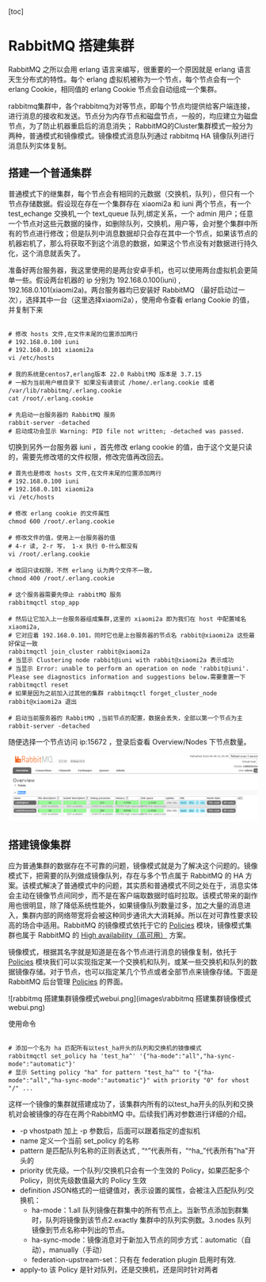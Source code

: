[toc]

# RabbitMQ 搭建集群

RabbitMQ 之所以会用 erlang 语言来编写，很重要的一个原因就是 erlang 语言天生分布式的特性。每个 erlang 虚拟机被称为一个节点，每个节点会有一个 erlang Cookie，相同值的 erlang Cookie 节点会自动组成一个集群。

rabbitmq集群中，各个rabbitmq为对等节点，即每个节点均提供给客户端连接，进行消息的接收和发送。节点分为内存节点和磁盘节点，一般的，均应建立为磁盘节点，为了防止机器重启后的消息消失；
RabbitMQ的Cluster集群模式一般分为两种，普通模式和镜像模式。镜像模式消息队列通过 rabbitmq HA 镜像队列进行消息队列实体复制。

## 搭建一个普通集群

普通模式下的继集群，每个节点会有相同的元数据（交换机，队列），但只有一个节点存储数据。假设现在存在一个集群存在 xiaomi2a 和 iuni 两个节点，有一个 test_echange 交换机,一个 text_queue 队列,绑定关系，一个 admin 用户；任意一个节点对这些元数据的操作，如删除队列，交换机，用户等，会对整个集群中所有的节点进行修改；但是队列中消息数据却只会存在其中一个节点，如果该节点的机器宕机了，那么将获取不到这个消息的数据，如果这个节点没有对数据进行持久化，这个消息就丢失了。

准备好两台服务器，我这里使用的是两台安卓手机，也可以使用两台虚拟机会更简单一些。假设两台机器的 ip 分别为 192.168.0.100(iuni) , 192.168.0.101(xiaomi2a)。两台服务器均已安装好 RabbitMQ （最好启动过一次），选择其中一台（这里选择xiaomi2a），使用命令查看 erlang Cookie 的值，并复制下来

```shell

# 修改 hosts 文件,在文件末尾的位置添加两行
# 192.168.0.100 iuni
# 192.168.0.101 xiaomi2a
vi /etc/hosts

# 我的系统是centos7,erlang版本 22.0 RabbitMQ 版本是 3.7.15
# 一般为当前用户根目录下 如果没有请尝试 /home/.erlang.cookie 或者 /var/lib/rabbitmq/.erlang.cookie
cat /root/.erlang.cookie 

# 先启动一台服务器的 RabbitMQ 服务
rabbit-server -detached
# 启动成功会显示 Warning: PID file not written; -detached was passed.

```

切换到另外一台服务器 iuni ，首先修改 erlang cookie 的值，由于这个文是只读的，需要先修改塔的文件权限，修改完值再改回去。

```shell
# 首先也是修改 hosts 文件,在文件末尾的位置添加两行
# 192.168.0.100 iuni
# 192.168.0.101 xiaomi2a
vi /etc/hosts

# 修改 erlang cookie 的文件属性
chmod 600 /root/.erlang.cookie

# 修改文件的值，使用上一台服务器的值
# 4-r 读, 2-r 写， 1-x 执行 0-什么都没有
vi /root/.erlang.cookie

# 改回只读权限，不然 erlang 认为两个文件不一致，
chmod 400 /root/.erlang.cookie

# 这个服务器需要先停止 rabbitMQ 服务
rabbitmqctl stop_app

# 然后让它加入上一台服务器组成集群,这里的 xiaomi2a 即为我们在 host 中配置域名 xiaomi2a, 
# 它对应着 192.168.0.101，同时它也是上台服务器的节点名 rabbit@xiaomi2a 这些最好保证一致
rabbitmqctl join_cluster rabbit@xiaomi2a
# 当显示 Clustering node rabbit@iuni with rabbit@xiaomi2a 表示成功
# 当显示 Error: unable to perform an operation on node 'rabbit@iuni'. Please see diagnostics information and suggestions below.需要重置一下 rabbitmqctl reset
# 如果是因为之前加入过其他的集群 rabbitmqctl forget_cluster_node rabbit@xiaomi2a 退出

# 启动当前服务器的 RabbitMQ ,当前节点的配置，数据会丢失，全部以第一个节点为主
rabbit-server -detached

```

随便选择一个节点访问 ip:15672 ，登录后查看 Overview/Nodes 下节点数量。

![3c293a2c60c2c7e3b2538f331d4a821c.png](images/3c293a2c60c2c7e3b2538f331d4a821c.png)


## 搭建镜像集群

应为普通集群的数据存在不可靠的问题，镜像模式就是为了解决这个问题的。镜像模式下，把需要的队列做成镜像队列，存在与多个节点属于 RabbitMQ 的 HA 方案。该模式解决了普通模式中的问题，其实质和普通模式不同之处在于，消息实体会主动在镜像节点间同步，而不是在客户端取数据时临时拉取。该模式带来的副作用也很明显，除了降低系统性能外，如果镜像队列数量过多，加之大量的消息进入，集群内部的网络带宽将会被这种同步通讯大大消耗掉。所以在对可靠性要求较高的场合中适用。RabbitMQ 的镜像模式依托于它的 [Policies](<https://www.rabbitmq.com/parameters.html#policies>) 模块，镜像模式集群也属于 RabbitMQ 的 [High availability（高可用）](<https://www.rabbitmq.com/pacemaker.html>) 方案。

镜像模式，根据其名字就是知道是在各个节点进行消息的镜像复制，依托于 [Policies](<https://www.rabbitmq.com/parameters.html#policies>) 模块我们可以实现指定某一个交换机和队列，或某一些交换机和队列的数据镜像存储。对于节点，也可以指定某几个节点或者全部节点来镜像存储。下面是 RabbitMQ 后台管理 [Policies](<https://www.rabbitmq.com/parameters.html#policies>) 的界面。

![rabbitmq 搭建集群镜像模式webui.png](images\rabbitmq 搭建集群镜像模式webui.png)


使用命令

```shell

# 添加一个名为 ha 匹配所有以test_ha开头的队列和交换机的镜像模式
rabbitmqctl set_policy ha 'test_ha^' '{"ha-mode":"all","ha-sync-mode":"automatic"}'
# 显示 Setting policy "ha" for pattern "test_ha^" to "{"ha-mode":"all","ha-sync-mode":"automatic"}" with priority "0" for vhost "/" ...

```

这样一个镜像的集群就搭建成功了，该集群内所有的以test_ha开头的队列和交换机对会被镜像的存在在两个RabbitMQ 中。后续我们再对参数进行详细的介绍。

* -p vhostpath 加上 -p 参数后，后面可以跟着指定的虚拟机
* name 定义一个当前 set_policy 的名称
* pattern 是匹配队列名称的正则表达式 , “^”代表所有，“^ha_”代表所有"ha"开头的
* priority 优先级。一个队列/交换机只会有一个生效的 Policy，如果匹配多个 Policy，则优先级数值最大的 Policy 生效
* definition JSON格式的一组键值对，表示设置的属性，会被注入匹配队列/交换机：
    * ha-mode：1.all 队列镜像在群集中的所有节点上。当新节点添加到群集时，队列将镜像到该节点2.exactly 集群中的队列实例数。3.nodes 队列镜像到节点名称中列出的节点。 
    * ha-sync-mode：镜像消息对于新加入节点的同步方式：automatic（自动），manually（手动）
    * federation-upstream-set：只有在  federation plugin 启用时有效.
* apply-to 该 Policy 是针对队列，还是交换机，还是同时针对两者






